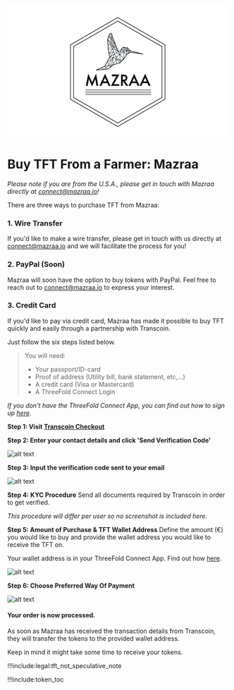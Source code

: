 ![alt](img/mazraa_logo_.jpg)

# Buy TFT From a Farmer: Mazraa 

*Please note if you are from the U.S.A., please get in touch with Mazraa directly at connect@mazraa.io!*

There are three ways to purchase TFT from Mazraa:

### 1. Wire Transfer

 If you'd like to make a wire transfer, please get in touch with us directly at connect@mazraa.io and we will facilitate the process for you!

### 2. PayPal (Soon)
Mazraa will soon have the option to buy tokens with PayPal. Feel free to reach out to connect@mazraa.io to express your interest.

### 3. Credit Card

If you'd like to pay via credit card, Mazraa has made it possible to buy TFT quickly and easily through a partnership with Transcoin.

Just follow the six steps listed below.

>You will need:
>
>- Your passport/ID-card
>- Proof of address (Utility bill, bank statement, etc,...)
>- A credit card (Visa or Mastercard)
>- A ThreeFold Connect Login

_If you don't have the ThreeFold Connect App, you can find out how to sign up [here](threefold_connect)._

**Step 1: Visit [Transcoin Checkout](https://transcoin.me/site/token_pay?p_id=6943&lang=en&sign=282aaae9f5a38ba19ef1ec9dd5b89903)**

**Step 2: Enter your contact details and click 'Send Verification Code'**

![alt text](img/transcoin_contactdetails.jpg)

**Step 3: Input the verification code sent to your email**

![alt text](img/transcoin_mail.jpg)

**Step 4: KYC Procedure**
Send all documents required by Transcoin in order to get verified.

_This procedure will differ per user so no screenshot is included here._

**Step 5: Amount of Purchase & TFT Wallet Address**
Define the amount (€) you would like to buy and provide the wallet address you would like to receive the TFT on.

Your wallet address is in your ThreeFold Connect App. Find out how [here](threefold_connect).

![alt text](img/transcoin_amounts.jpg)

**Step 6: Choose Preferred Way Of Payment**

![alt text](img/transcoin_psp.jpg)

#### **Your order is now processed.**
As soon as Mazraa has received the transaction details from Transcoin, they will transfer the tokens to the provided wallet address.

Keep in mind it might take some time to receive your tokens.

!!!include:legal:tft_not_speculative_note

!!!include:token_toc